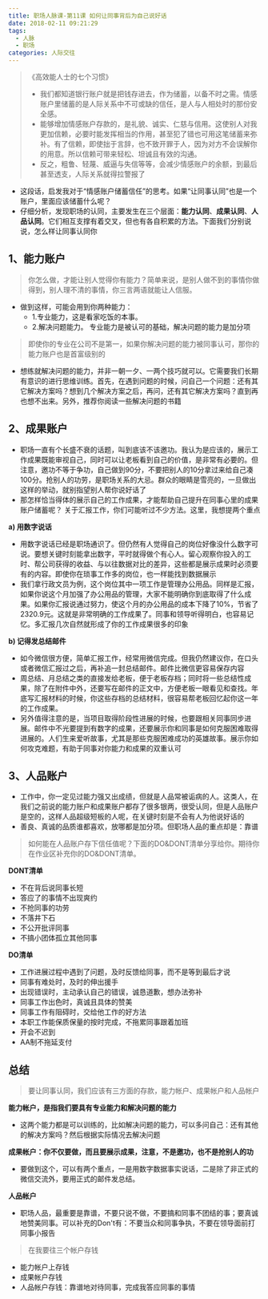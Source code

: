 ```yaml
---
title: 职场人脉课-第11课 如何让同事背后为自己说好话
date: 2018-02-11 09:21:29
tags: 
  - 人脉
  - 职场
categories: 人际交往
---
```


> 《高效能人士的七个习惯》
> - 我们都知道银行账户就是把钱存进去，作为储蓄，以备不时之需。情感账户里储蓄的是人际关系中不可或缺的信任，是人与人相处时的那份安全感。
> - 能够增加情感账户存款的，是礼貌、诚实、仁慈与信用。这使别人对我更加信赖，必要时能发挥相当的作用，甚至犯了错也可用这笔储蓄来弥补。有了信赖，即使拙于言辞，也不致开罪于人，因为对方不会误解你的用意。所以信赖可带来轻松、坦诚且有效的沟通。
> - 反之，粗鲁、轻蔑、威逼与失信等等，会减少情感账户的余额，到最后甚至透支，人际关系就得拉警报了

- 这段话，启发我对于“情感账户储蓄信任”的思考。如果“让同事认同”也是一个账户，里面应该储蓄什么呢？
- 仔细分析，发现职场的认同，主要发生在三个层面：**能力认同**、**成果认同**、**人品认同**。它们相互支撑有着交叉，但也有各自积累的方法。下面我们分别说说，怎么样让同事认同你

<!--more-->

1、能力账户
---

> 你怎么做，才能让别人觉得你有能力？简单来说，是别人做不到的事情你做得到，别人理不清的事情，你三言两语就能让人信服。

- 做到这样，可能会用到你两种能力：
  - 1.专业能力，这是看家吃饭的本事。
  - 2.解决问题能力。 专业能力是被认可的基础，解决问题的能力是加分项
  
> 即使你的专业在公司不是第一，如果你解决问题的能力被同事认可，那你的能力账户也是首富级别的

- 想练就解决问题的能力，并非一朝一夕、一两个技巧就可以。它需要我们长期有意识的进行思维训练。首先，在遇到问题的时候，问自己一个问题：还有其它解决方案吗？想到几个解决方案之后，再问，还有其它解决方案吗？直到再也想不出来。另外，推荐你阅读一些解决问题的书籍

2、成果账户
---

- 职场一直有个长盛不衰的话题，叫到底该不该邀功。我认为是应该的，展示工作成果既能审视自己，同时可以让老板看到自己的价值，是非常有必要的。但注意，邀功不等于争功，自己做到90分，不要把别人的10分拿过来给自己凑100分。抢别人的功劳，是职场关系的大忌。群众的眼睛是雪亮的，一旦做出这样的举动，就别指望别人帮你说好话了
- 那怎样恰当得体的展示自己的工作成果，才能帮助自己提升在同事心里的成果账户储蓄呢？ 关于汇报工作，你们可能听过不少方法。这里，我想提两个重点

**a) 用数字说话**

- 用数字说话已经是职场通识了。但仍然有人觉得自己的岗位好像没什么数字可说。要想关键时刻能拿出数字，平时就得做个有心人。留心观察你投入的工时、帮公司获得的收益、与以往数据对比的差异，这些都是展示成果时必须要有的内容。即使你在琐事工作多的岗位，也一样能找到数据展示
- 我们拿行政文员为例，这个岗位其中一项工作是管理办公用品。同样是汇报，如果你说这个月加强了办公用品的管理，大家不能明确你到底取得了什么成果。如果你汇报说通过努力，使这个月的办公用品的成本下降了10%，节省了2320.9元。这就是非常明确的工作成果了。同事和领导听得明白，也容易记忆。多汇报几次自然就形成了你的工作成果很多的印象

**b) 记得发总结邮件**

- 如今微信很方便，简单汇报工作，经常用微信完成。但我仍然建议你，在口头或者微信汇报过之后，再补追一封总结邮件。邮件比微信更容易保存内容
- 周总结、月总结之类的直接发给老板，便于老板存档；同时将一些总结性成果，除了在附件中外，还要写在邮件的正文中，方便老板一眼看见和查找。年底写汇报材料的时候，你这些存档的总结材料，很容易帮老板回忆起你这一年的工作成果。
- 另外值得注意的是，当项目取得阶段性进展的时候，也要跟相关同事同步进展。邮件中不光要提到有数字的成果，还要展示你和同事是如何克服困难取得进展的。人们生来爱听故事，尤其是那些克服困难成功的英雄故事。展示你如何攻克难题，有助于同事对你能力和成果的双重认可

3、人品账户
---

- 工作中，你一定见过能力强又出成绩，但就是人品常被诟病的人。这类人，在我们之前说的能力账户和成果账户都存了很多银两，很受认同，但是人品账户是空的，这样人品超级短板的人呢，在关键时刻是不会有人为他说好话的
- 善良、真诚的品质谁都喜欢，放哪都是加分项。但职场人品的重点却是：靠谱

> 如何能在人品账户存下信任值呢？下面的DO&DONT清单分享给你。期待你在作业区补充你的DO&DONT清单。

**DONT清单**

- 不在背后说同事长短
- 答应了的事情不出现爽约
- 不抢同事的功劳
- 不落井下石
- 不公开批评同事
- 不搞小团体孤立其他同事

**DO清单**

- 工作进展过程中遇到了问题，及时反馈给同事，而不是等到最后才说
- 同事有难处时，及时的伸出援手
- 出现错误时，主动承认自己的错误，诚恳道歉，想办法弥补
- 同事工作出色时，真诚且具体的赞美
- 同事工作有阻碍时，交给他工作的好方法
- 本职工作能保质保量的按时完成，不拖累同事跟着加班
- 开会不迟到
- AA制不拖延支付

总结
---

> 要让同事认同，我们应该有三方面的存款，能力帐户、成果帐户和人品帐户

**能力帐户，是指我们要具有专业能力和解决问题的能力**

- 这两个能力都是可以训练的，比如解决问题的能力，可以多问自己：还有其他的解决方案吗？然后根据实际情况去解决问题

**成果帐户：你不仅要做，而且要展示成果，注意，不是邀功，也不是抢别人的功**

- 要做到这个，可以有两个重点，一是用数字数据事实说话，二是除了非正式的微信交流外，要用正式的邮件发总结。

**人品帐户**

- 职场人品，最重要是靠谱，不要只说不做，不要搞和同事不团结的事；要真诚地赞美同事。可以补充的Don't有：不要当众和同事争执，不要在领导面前打同事小报告


> 在我要往三个帐户存钱

- 能力帐户上存钱
- 成果帐户存钱
- 人品帐户存钱：靠谱地对待同事，完成我答应同事的事情
